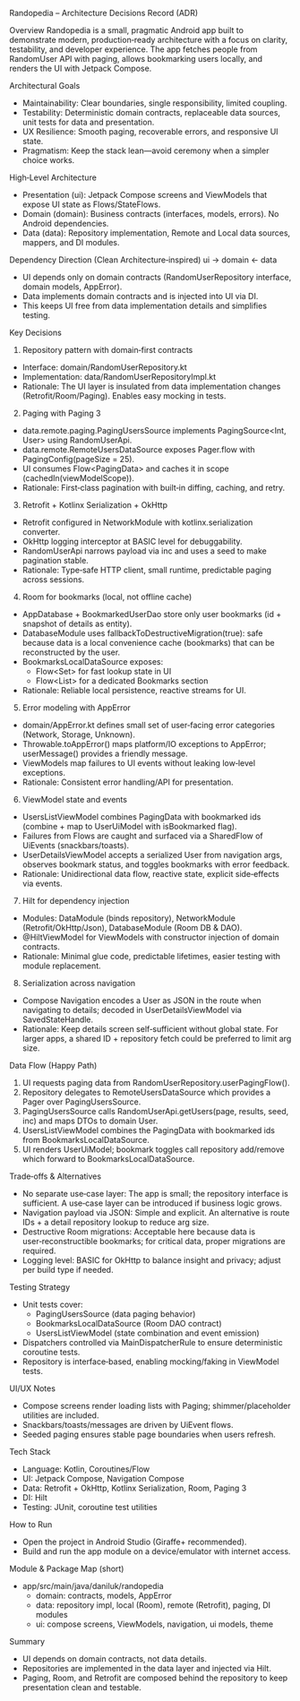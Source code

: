 Randopedia – Architecture Decisions Record (ADR)

Overview
Randopedia is a small, pragmatic Android app built to demonstrate modern, production‑ready architecture with a focus on clarity, testability, and developer experience. The app fetches people from RandomUser API with paging, allows bookmarking users locally, and renders the UI with Jetpack Compose.

Architectural Goals
- Maintainability: Clear boundaries, single responsibility, limited coupling.
- Testability: Deterministic domain contracts, replaceable data sources, unit tests for data and presentation.
- UX Resilience: Smooth paging, recoverable errors, and responsive UI state.
- Pragmatism: Keep the stack lean—avoid ceremony when a simpler choice works.

High‑Level Architecture
- Presentation (ui): Jetpack Compose screens and ViewModels that expose UI state as Flows/StateFlows.
- Domain (domain): Business contracts (interfaces, models, errors). No Android dependencies.
- Data (data): Repository implementation, Remote and Local data sources, mappers, and DI modules.

Dependency Direction (Clean Architecture‑inspired)
ui → domain ← data
- UI depends only on domain contracts (RandomUserRepository interface, domain models, AppError).
- Data implements domain contracts and is injected into UI via DI.
- This keeps UI free from data implementation details and simplifies testing.

Key Decisions
1) Repository pattern with domain‑first contracts
- Interface: domain/RandomUserRepository.kt
- Implementation: data/RandomUserRepositoryImpl.kt
- Rationale: The UI layer is insulated from data implementation changes (Retrofit/Room/Paging). Enables easy mocking in tests.

2) Paging with Paging 3
- data.remote.paging.PagingUsersSource implements PagingSource<Int, User> using RandomUserApi.
- data.remote.RemoteUsersDataSource exposes Pager.flow with PagingConfig(pageSize = 25).
- UI consumes Flow<PagingData<User>> and caches it in scope (cachedIn(viewModelScope)).
- Rationale: First‑class pagination with built‑in diffing, caching, and retry.

3) Retrofit + Kotlinx Serialization + OkHttp
- Retrofit configured in NetworkModule with kotlinx.serialization converter.
- OkHttp logging interceptor at BASIC level for debuggability.
- RandomUserApi narrows payload via inc and uses a seed to make pagination stable.
- Rationale: Type‑safe HTTP client, small runtime, predictable paging across sessions.

4) Room for bookmarks (local, not offline cache)
- AppDatabase + BookmarkedUserDao store only user bookmarks (id + snapshot of details as entity).
- DatabaseModule uses fallbackToDestructiveMigration(true): safe because data is a local convenience cache (bookmarks) that can be reconstructed by the user.
- BookmarksLocalDataSource exposes:
  - Flow<Set<String>> for fast lookup state in UI
  - Flow<List<User>> for a dedicated Bookmarks section
- Rationale: Reliable local persistence, reactive streams for UI.

5) Error modeling with AppError
- domain/AppError.kt defines small set of user‑facing error categories (Network, Storage, Unknown).
- Throwable.toAppError() maps platform/IO exceptions to AppError; userMessage() provides a friendly message.
- ViewModels map failures to UI events without leaking low‑level exceptions.
- Rationale: Consistent error handling/API for presentation.

6) ViewModel state and events
- UsersListViewModel combines PagingData<User> with bookmarked ids (combine + map to UserUiModel with isBookmarked flag).
- Failures from Flows are caught and surfaced via a SharedFlow of UiEvents (snackbars/toasts).
- UserDetailsViewModel accepts a serialized User from navigation args, observes bookmark status, and toggles bookmarks with error feedback.
- Rationale: Unidirectional data flow, reactive state, explicit side‑effects via events.

7) Hilt for dependency injection
- Modules: DataModule (binds repository), NetworkModule (Retrofit/OkHttp/Json), DatabaseModule (Room DB & DAO).
- @HiltViewModel for ViewModels with constructor injection of domain contracts.
- Rationale: Minimal glue code, predictable lifetimes, easier testing with module replacement.

8) Serialization across navigation
- Compose Navigation encodes a User as JSON in the route when navigating to details; decoded in UserDetailsViewModel via SavedStateHandle.
- Rationale: Keep details screen self‑sufficient without global state. For larger apps, a shared ID + repository fetch could be preferred to limit arg size.

Data Flow (Happy Path)
1. UI requests paging data from RandomUserRepository.userPagingFlow().
2. Repository delegates to RemoteUsersDataSource which provides a Pager over PagingUsersSource.
3. PagingUsersSource calls RandomUserApi.getUsers(page, results, seed, inc) and maps DTOs to domain User.
4. UsersListViewModel combines the PagingData with bookmarked ids from BookmarksLocalDataSource.
5. UI renders UserUiModel; bookmark toggles call repository add/remove which forward to BookmarksLocalDataSource.

Trade‑offs & Alternatives
- No separate use‑case layer: The app is small; the repository interface is sufficient. A use‑case layer can be introduced if business logic grows.
- Navigation payload via JSON: Simple and explicit. An alternative is route IDs + a detail repository lookup to reduce arg size.
- Destructive Room migrations: Acceptable here because data is user‑reconstructible bookmarks; for critical data, proper migrations are required.
- Logging level: BASIC for OkHttp to balance insight and privacy; adjust per build type if needed.

Testing Strategy
- Unit tests cover:
  - PagingUsersSource (data paging behavior)
  - BookmarksLocalDataSource (Room DAO contract)
  - UsersListViewModel (state combination and event emission)
- Dispatchers controlled via MainDispatcherRule to ensure deterministic coroutine tests.
- Repository is interface‑based, enabling mocking/faking in ViewModel tests.

UI/UX Notes
- Compose screens render loading lists with Paging; shimmer/placeholder utilities are included.
- Snackbars/toasts/messages are driven by UiEvent flows.
- Seeded paging ensures stable page boundaries when users refresh.

Tech Stack
- Language: Kotlin, Coroutines/Flow
- UI: Jetpack Compose, Navigation Compose
- Data: Retrofit + OkHttp, Kotlinx Serialization, Room, Paging 3
- DI: Hilt
- Testing: JUnit, coroutine test utilities

How to Run
- Open the project in Android Studio (Giraffe+ recommended).
- Build and run the app module on a device/emulator with internet access.

Module & Package Map (short)
- app/src/main/java/daniluk/randopedia
  - domain: contracts, models, AppError
  - data: repository impl, local (Room), remote (Retrofit), paging, DI modules
  - ui: compose screens, ViewModels, navigation, ui models, theme

Summary
- UI depends on domain contracts, not data details.
- Repositories are implemented in the data layer and injected via Hilt.
- Paging, Room, and Retrofit are composed behind the repository to keep presentation clean and testable.